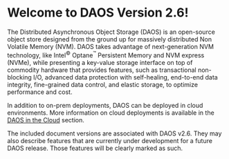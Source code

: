 # Welcome to DAOS Version 2.6!

The Distributed Asynchronous Object Storage (DAOS) is an open-source
object store designed from the ground up for massively distributed Non
Volatile Memory (NVM). DAOS takes advantage of next-generation NVM
technology, like Intel<sup>&copy;</sup> Optane<sup>&trade;</sup>
Persistent Memory and NVM express (NVMe),
while presenting a key-value storage interface on top of commodity
hardware that provides features, such as transactional non-blocking
I/O, advanced data protection with self-healing, end-to-end data
integrity, fine-grained data control, and elastic storage, to optimize
performance and cost.

In addition to on-prem deployments, DAOS can be deployed in cloud
environments. More information on cloud deployments is available
in the [DAOS in the Cloud](./cloud/) section.

The included document versions are associated with DAOS v2.6.
They may also describe features that are currently under development
for a future DAOS release. Those features will be clearly marked as such.

